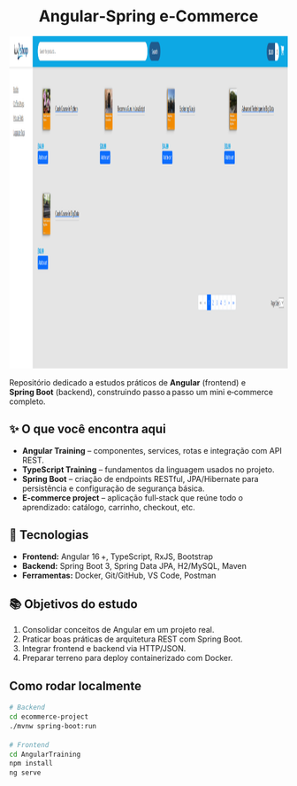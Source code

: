 <h1 align="center">Angular‑Spring e‑Commerce</h1>

<p align="center">
  <img src="docs/fotosReadme (1).png" width="800" height="600"/>
</p>

Repositório dedicado a estudos práticos de **Angular** (frontend) e **Spring Boot** (backend), construindo passo a passo um mini e‑commerce completo.

## ✨ O que você encontra aqui

- **Angular Training** – componentes, services, rotas e integração com API REST.  
- **TypeScript Training** – fundamentos da linguagem usados no projeto.  
- **Spring Boot** – criação de endpoints RESTful, JPA/Hibernate para persistência e configuração de segurança básica.  
- **E‑commerce project** – aplicação full‑stack que reúne todo o aprendizado: catálogo, carrinho, checkout, etc.

## 🚀 Tecnologias

- **Frontend:** Angular 16 +, TypeScript, RxJS, Bootstrap  
- **Backend:** Spring Boot 3, Spring Data JPA, H2/MySQL, Maven  
- **Ferramentas:** Docker, Git/GitHub, VS Code, Postman

## 📚 Objetivos do estudo

1. Consolidar conceitos de Angular em um projeto real.
2. Praticar boas práticas de arquitetura REST com Spring Boot.
3. Integrar frontend e backend via HTTP/JSON.
4. Preparar terreno para deploy containerizado com Docker.

## Como rodar localmente

```bash
# Backend
cd ecommerce-project
./mvnw spring-boot:run

# Frontend
cd AngularTraining
npm install
ng serve
